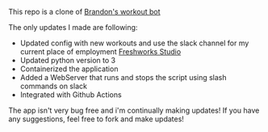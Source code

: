 This repo is a clone of [Brandon's workout bot](https://github.com/brandonshin/slackbot-workout)

The only updates I made are following:

- Updated config with new workouts and use the slack channel for my current place of employment [Freshworks Studio](https://github.com/FreshworksStudio)
- Updated python version to 3
- Containerized the application
- Added a WebServer that runs and stops the script using slash commands on slack
- Integrated with Github Actions

The app isn't very bug free and i'm continually making updates! If you have any suggestions, feel free to fork and make updates!
